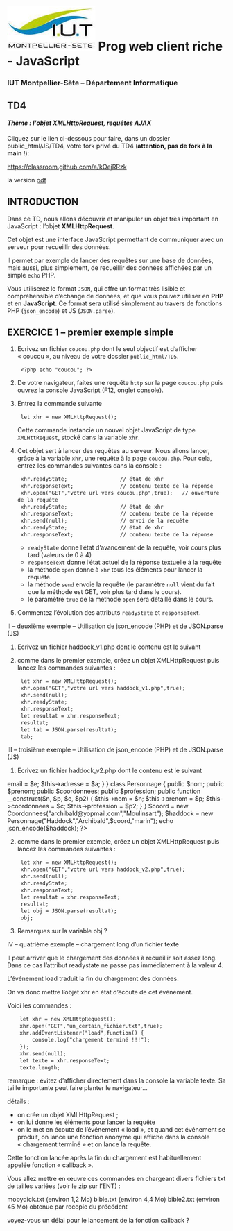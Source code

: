 # ![](ressources/logo.jpeg) Prog web client riche - JavaScript 

### IUT Montpellier-Sète – Département Informatique

## TD4
#### _Thème : l'objet XMLHttpRequest, requêtes AJAX_

Cliquez sur le lien ci-dessous pour faire, dans un dossier public_html/JS/TD4, votre fork privé du TD4 (**attention, pas de fork à la main !**):

https://classroom.github.com/a/kOejRRzk

la version [pdf](ressources/td4.pdf)

## INTRODUCTION

Dans ce TD, nous allons découvrir et manipuler un objet très important en JavaScript : l’objet **XMLHttpRequest**.

Cet objet est une interface JavaScript permettant de communiquer avec un serveur pour recueillir des données.

Il permet par exemple de lancer des requêtes sur une base de données, mais aussi, plus simplement, de recueillir des données affichées par un simple `echo` PHP. 

Vous utiliserez le format `JSON`, qui offre un format très lisible et compréhensible d’échange de données, et que vous pouvez utiliser en **PHP** et en **JavaScript**. Ce format sera utilisé simplement au travers de fonctions PHP (`json_encode`) et JS (`JSON.parse`).

## EXERCICE 1 – premier exemple simple

1. Ecrivez un fichier `coucou.php` dont le seul objectif est d’afficher « coucou », au niveau de votre dossier `public_html/TD5`.

		<?php echo "coucou"; ?>

2. De votre navigateur, faites une requête `http` sur la page `coucou.php` puis ouvrez la console JavaScript (F12, onglet console).

3. Entrez la commande suivante

		let xhr = new XMLHttpRequest();

   Cette commande instancie un nouvel objet JavaScript de type `XMLHttRequest`, stocké dans la variable `xhr`.

4. Cet objet sert à lancer des requêtes au serveur. Nous allons lancer, grâce à la variable `xhr`, une requête à la page `coucou.php`. Pour cela, entrez les commandes suivantes dans la console :

		xhr.readyState;					// état de xhr
		xhr.responseText;				// contenu texte de la réponse
		xhr.open("GET","votre url vers coucou.php",true);	// ouverture de la requête
		xhr.readyState;					// état de xhr
		xhr.responseText;				// contenu texte de la réponse
		xhr.send(null);					// envoi de la requête
		xhr.readyState;					// état de xhr
		xhr.responseText;				// contenu texte de la réponse

	+ `readyState` donne l’état d’avancement de la requête, voir cours plus tard
	  (valeurs de 0 à 4)
	+ `responseText` donne l’état actuel de la réponse textuelle à la requête
	+ la méthode `open` donne à `xhr` tous les éléments pour lancer la requête.
	+ la méthode `send` envoie la requête (le paramètre `null` vient du fait que
 	  la méthode est GET, voir plus tard dans le cours).
	+ le paramètre `true` de la méthode `open` sera détaillé dans le cours.
	
5. Commentez l’évolution des attributs `readystate` et `responseText`.


II – deuxième exemple – Utilisation de json_encode (PHP) et de JSON.parse (JS)


1. Ecrivez un fichier haddock_v1.php dont le contenu est le suivant

	<?php
		// exemple d'un tableau indicé classique
		$haddock = [
  			"Haddock",
  			"Archibald",
  			"chateau de Moulinsart",
  			"marin",
  			"president de la ligue anti-alcolique"
		];
		echo json_encode($haddock);
	?>


2. comme dans le premier exemple, créez un objet XMLHttpRequest puis lancez les commandes suivantes :

		let xhr = new XMLHttpRequest();		
		xhr.open("GET","votre url vers haddock_v1.php",true);
		xhr.send(null);
		xhr.readyState;
		xhr.responseText;
		let resultat = xhr.responseText;
		resultat;
		let tab = JSON.parse(resultat);
		tab;

III – troisième exemple – Utilisation de json_encode (PHP) et de JSON.parse (JS)


1. Ecrivez un fichier haddock_v2.php dont le contenu est le suivant

<?php
// exemple de structure objet
class Coordonnees {
  public $email;
  public $adresse;
  public function __construct($e, $a) {
    $this->email = $e;
    $this->adresse = $a;
  }
}
class Personnage {
  public $nom;
  public $prenom;
  public $coordonnees;
  public $profession;
  public function __construct($n, $p, $c, $p2) {
    $this->nom = $n;
    $this->prenom = $p;
    $this->coordonnees = $c;
    $this->profession = $p2;
  }
}
$coord = new Coordonnees("archibald@yopmail.com","Moulinsart");
$haddock = new Personnage("Haddock","Archibald",$coord,"marin");
echo json_encode($haddock);
?>


2. comme dans le premier exemple, créez un objet XMLHttpRequest puis lancez les commandes suivantes :

		let xhr = new XMLHttpRequest();		
		xhr.open("GET","votre url vers haddock_v2.php",true);
		xhr.send(null);
		xhr.readyState;
		xhr.responseText;
		let resultat = xhr.responseText;
		resultat;
		let obj = JSON.parse(resultat);
		obj;


3. Remarques sur la variable obj ?


IV – quatrième exemple – chargement long d’un fichier texte


Il peut arriver que le chargement des données à recueillir soit assez long. Dans ce cas l’attribut readystate ne passe pas immédiatement à la valeur 4.

L’événement load traduit la fin du chargement des données. 

On va donc mettre l’objet xhr en état d’écoute de cet événement.

Voici les commandes : 

		let xhr = new XMLHttpRequest();		
		xhr.open("GET","un_certain_fichier.txt",true);
		xhr.addEventListener("load",function() {
			console.log("chargement terminé !!!");
		});
		xhr.send(null);
		let texte = xhr.responseText;
		texte.length;

remarque : évitez d’afficher directement dans la console la variable texte. Sa taille importante peut faire planter le navigateur...
		

détails : 

- on crée un objet XMLHttpRequest ;
- on lui donne les éléments pour lancer la requête
- on le met en écoute de l’événement « load », et quand cet événement se
  produit, on lance une fonction anonyme qui affiche dans la console
 « chargement terminé » et on lance la requête.

Cette fonction lancée après la fin du chargement est habituellement appelée fonction « callback ». 

Vous allez mettre en œuvre ces commandes en chargeant divers fichiers txt de tailles variées (voir le zip sur l’ENT) : 

mobydick.txt (environ 1,2 Mo)
bible.txt (environ 4,4 Mo)
bible2.txt (environ 45 Mo) obtenue par recopie du précédent

voyez-vous un délai pour le lancement de la fonction callback ?